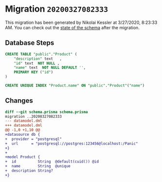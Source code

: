 # Migration `20200327082333`

This migration has been generated by Nikolai Kessler at 3/27/2020, 8:23:33 AM.
You can check out the [state of the schema](./schema.prisma) after the migration.

## Database Steps

```sql
CREATE TABLE "public"."Product" (
    "description" text   ,
    "id" text  NOT NULL ,
    "name" text  NOT NULL DEFAULT '',
    PRIMARY KEY ("id")
) 

CREATE UNIQUE INDEX "Product.name" ON "public"."Product"("name")
```

## Changes

```diff
diff --git schema.prisma schema.prisma
migration ..20200327082333
--- datamodel.dml
+++ datamodel.dml
@@ -1,0 +1,10 @@
+datasource db {
+  provider = "postgresql"
+  url      = "postgresql://postgres:123456@localhost:/Panic"
+}
+
+model Product {
+  id          String  @default(cuid()) @id
+  name        String  @unique
+  description String?
+}
```


